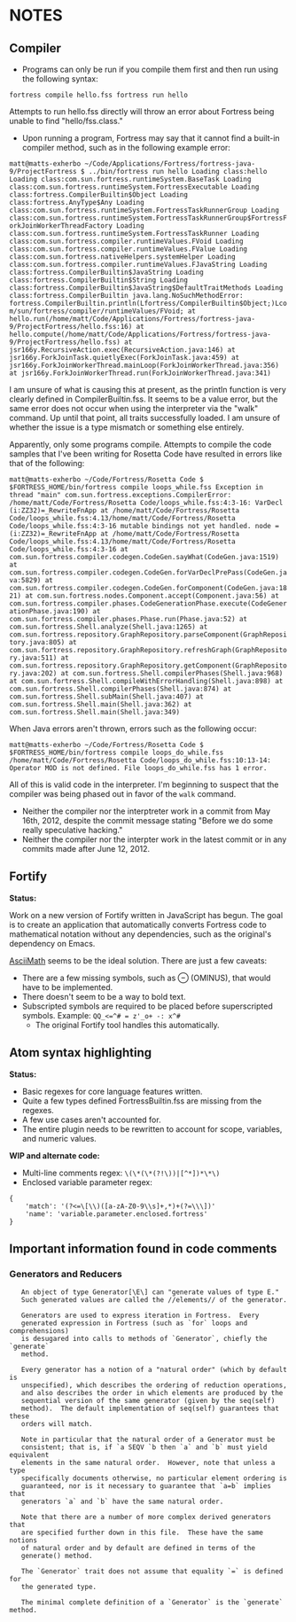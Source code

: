 # NOTES

## Compiler

- Programs can only be run if you compile them first and then run using the following syntax:

`fortress compile hello.fss
fortress run hello`

Attempts to run hello.fss directly will throw an error about Fortress being unable to find "hello/fss.class."

- Upon running a program, Fortress may say that it cannot find a built-in compiler method, such as in the following example error:

`matt@matts-exherbo ~/Code/Applications/Fortress/fortress-java-9/ProjectFortress $ ../bin/fortress run hello
Loading class:hello
Loading class:com.sun.fortress.runtimeSystem.BaseTask
Loading class:com.sun.fortress.runtimeSystem.FortressExecutable
Loading class:fortress.CompilerBuiltin$Object
Loading class:fortress.AnyType$Any
Loading class:com.sun.fortress.runtimeSystem.FortressTaskRunnerGroup
Loading class:com.sun.fortress.runtimeSystem.FortressTaskRunnerGroup$FortressForkJoinWorkerThreadFactory
Loading class:com.sun.fortress.runtimeSystem.FortressTaskRunner
Loading class:com.sun.fortress.compiler.runtimeValues.FVoid
Loading class:com.sun.fortress.compiler.runtimeValues.FValue
Loading class:com.sun.fortress.nativeHelpers.systemHelper
Loading class:com.sun.fortress.compiler.runtimeValues.FJavaString
Loading class:fortress.CompilerBuiltin$JavaString
Loading class:fortress.CompilerBuiltin$String
Loading class:fortress.CompilerBuiltin$JavaString$DefaultTraitMethods
Loading class:fortress.CompilerBuiltin
java.lang.NoSuchMethodError: fortress.CompilerBuiltin.println(Lfortress/CompilerBuiltin$Object;)Lcom/sun/fortress/compiler/runtimeValues/FVoid;
	at hello.run(/home/matt/Code/Applications/Fortress/fortress-java-9/ProjectFortress/hello.fss:16)
	at hello.compute(/home/matt/Code/Applications/Fortress/fortress-java-9/ProjectFortress/hello.fss)
	at jsr166y.RecursiveAction.exec(RecursiveAction.java:146)
	at jsr166y.ForkJoinTask.quietlyExec(ForkJoinTask.java:459)
	at jsr166y.ForkJoinWorkerThread.mainLoop(ForkJoinWorkerThread.java:356)
	at jsr166y.ForkJoinWorkerThread.run(ForkJoinWorkerThread.java:341)
`

I am unsure of what is causing this at present, as the println function is very clearly defined in CompilerBuiltin.fss. It seems to be a value error, but the same error does not occur when using the interpreter via the "walk" command. Up until that point, all traits successfully loaded. I am unsure of whether the issue is a type mismatch or something else entirely.

Apparently, only some programs compile. Attempts to compile the code samples that I've been writing for Rosetta Code have resulted in errors like that of the following:

`matt@matts-exherbo ~/Code/Fortress/Rosetta Code $ $FORTRESS_HOME/bin/fortress compile loops_while.fss
Exception in thread "main" com.sun.fortress.exceptions.CompilerError:
/home/matt/Code/Fortress/Rosetta Code/loops_while.fss:4:3-16:
    VarDecl (i:ZZ32)=_RewriteFnApp at /home/matt/Code/Fortress/Rosetta Code/loops_while.fss:4.13/home/matt/Code/Fortress/Rosetta Code/loops_while.fss:4:3-16 mutable bindings not yet handled. node = (i:ZZ32)=_RewriteFnApp at /home/matt/Code/Fortress/Rosetta Code/loops_while.fss:4.13/home/matt/Code/Fortress/Rosetta Code/loops_while.fss:4:3-16
	at com.sun.fortress.compiler.codegen.CodeGen.sayWhat(CodeGen.java:1519)
	at com.sun.fortress.compiler.codegen.CodeGen.forVarDeclPrePass(CodeGen.java:5829)
	at com.sun.fortress.compiler.codegen.CodeGen.forComponent(CodeGen.java:1821)
	at com.sun.fortress.nodes.Component.accept(Component.java:56)
	at com.sun.fortress.compiler.phases.CodeGenerationPhase.execute(CodeGenerationPhase.java:190)
	at com.sun.fortress.compiler.phases.Phase.run(Phase.java:52)
	at com.sun.fortress.Shell.analyze(Shell.java:1265)
	at com.sun.fortress.repository.GraphRepository.parseComponent(GraphRepository.java:805)
	at com.sun.fortress.repository.GraphRepository.refreshGraph(GraphRepository.java:511)
	at com.sun.fortress.repository.GraphRepository.getComponent(GraphRepository.java:202)
	at com.sun.fortress.Shell.compilerPhases(Shell.java:968)
	at com.sun.fortress.Shell.compileWithErrorHandling(Shell.java:898)
	at com.sun.fortress.Shell.compilerPhases(Shell.java:874)
	at com.sun.fortress.Shell.subMain(Shell.java:407)
	at com.sun.fortress.Shell.main(Shell.java:362)
	at com.sun.fortress.Shell.main(Shell.java:349)
`

When Java errors aren't thrown, errors such as the following occur:

`matt@matts-exherbo ~/Code/Fortress/Rosetta Code $ $FORTRESS_HOME/bin/fortress compile loops_do_while.fss
/home/matt/Code/Fortress/Rosetta Code/loops_do_while.fss:10:13-14:
    Operator MOD is not defined.
File loops_do_while.fss has 1 error.
`

All of this is valid code in the interpreter. I'm beginning to suspect that the compiler was being phased out in favor of the `walk` command.

- Neither the compiler nor the interptreter work in a commit from May 16th, 2012, despite the commit message stating "Before we do some really speculative hacking."
- Neither the compiler nor the interpter work in the latest commit or in any commits made after June 12, 2012.

## Fortify

**Status:**

Work on a new version of Fortify written in JavaScript has begun. The goal is to create an application that automatically converts Fortress code to mathematical notation without any dependencies, such as the original's dependency on Emacs.

[AsciiMath](http://asciimath.org) seems to be the ideal solution. There are just a few caveats:

- There are a few missing symbols, such as ⊖ (OMINUS), that would have to be implemented.
- There doesn't seem to be a way to bold text.
- Subscripted symbols are required to be placed before superscripted symbols. Example: `QQ_<=^# = z'_o+ -: x^#`
  - The original Fortify tool handles this automatically.

## Atom syntax highlighting

**Status:**

- Basic regexes for core language features written.
- Quite a few types defined FortressBuiltin.fss are missing from the regexes.
- A few use cases aren't accounted for.
- The entire plugin needs to be rewritten to account for scope, variables, and numeric values.

**WIP and alternate code:**

- Multi-line comments regex: `\(\*(\*(?!\))|[^*])*\*\)`
- Enclosed variable parameter regex:
```
{
	'match': '(?<=\[\\)([a-zA-Z0-9\\s]+,*)+(?=\\\])'
	'name': 'variable.parameter.enclosed.fortress'
}
```

## Important information found in code comments

### Generators and Reducers

```
   An object of type Generator[\E\] can "generate values of type E."
   Such generated values are called the //elements// of the generator.

   Generators are used to express iteration in Fortress.  Every
   generated expression in Fortress (such as `for` loops and comprehensions)
   is desugared into calls to methods of `Generator`, chiefly the `generate`
   method.

   Every generator has a notion of a "natural order" (which by default is
   unspecified), which describes the ordering of reduction operations,
   and also describes the order in which elements are produced by the
   sequential version of the same generator (given by the seq(self)
   method).  The default implementation of seq(self) guarantees that these
   orders will match.

   Note in particular that the natural order of a Generator must be
   consistent; that is, if `a SEQV `b then `a` and `b` must yield equivalent
   elements in the same natural order.  However, note that unless a type
   specifically documents otherwise, no particular element ordering is
   guaranteed, nor is it necessary to guarantee that `a=b` implies that
   generators `a` and `b` have the same natural order.

   Note that there are a number of more complex derived generators that
   are specified further down in this file.  These have the same notions
   of natural order and by default are defined in terms of the
   generate() method.

   The `Generator` trait does not assume that equality `=` is defined for
   the generated type.

   The minimal complete definition of a `Generator` is the `generate` method.
```
